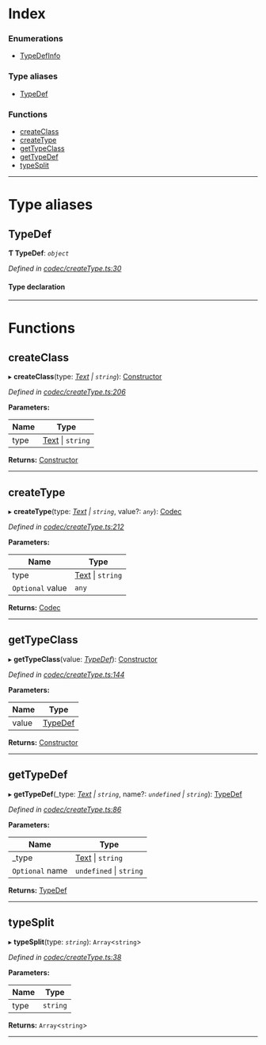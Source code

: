 

# Index

### Enumerations

* [TypeDefInfo](../enums/_codec_createtype_.typedefinfo.md)

### Type aliases

* [TypeDef](_codec_createtype_.md#typedef)

### Functions

* [createClass](_codec_createtype_.md#createclass)
* [createType](_codec_createtype_.md#createtype)
* [getTypeClass](_codec_createtype_.md#gettypeclass)
* [getTypeDef](_codec_createtype_.md#gettypedef)
* [typeSplit](_codec_createtype_.md#typesplit)

---

# Type aliases

<a id="typedef"></a>

##  TypeDef

**Ƭ TypeDef**: *`object`*

*Defined in [codec/createType.ts:30](https://github.com/polkadot-js/api/blob/2839954/packages/types/src/codec/createType.ts#L30)*

#### Type declaration

___

# Functions

<a id="createclass"></a>

##  createClass

▸ **createClass**(type: *[Text](../classes/_primitive_text_.text.md) \| `string`*): [Constructor](../interfaces/_types_.constructor.md)

*Defined in [codec/createType.ts:206](https://github.com/polkadot-js/api/blob/2839954/packages/types/src/codec/createType.ts#L206)*

**Parameters:**

| Name | Type |
| ------ | ------ |
| type | [Text](../classes/_primitive_text_.text.md) \| `string` |

**Returns:** [Constructor](../interfaces/_types_.constructor.md)

___
<a id="createtype"></a>

##  createType

▸ **createType**(type: *[Text](../classes/_primitive_text_.text.md) \| `string`*, value?: *`any`*): [Codec](../interfaces/_types_.codec.md)

*Defined in [codec/createType.ts:212](https://github.com/polkadot-js/api/blob/2839954/packages/types/src/codec/createType.ts#L212)*

**Parameters:**

| Name | Type |
| ------ | ------ |
| type | [Text](../classes/_primitive_text_.text.md) \| `string` |
| `Optional` value | `any` |

**Returns:** [Codec](../interfaces/_types_.codec.md)

___
<a id="gettypeclass"></a>

##  getTypeClass

▸ **getTypeClass**(value: *[TypeDef](_codec_createtype_.md#typedef)*): [Constructor](../interfaces/_types_.constructor.md)

*Defined in [codec/createType.ts:144](https://github.com/polkadot-js/api/blob/2839954/packages/types/src/codec/createType.ts#L144)*

**Parameters:**

| Name | Type |
| ------ | ------ |
| value | [TypeDef](_codec_createtype_.md#typedef) |

**Returns:** [Constructor](../interfaces/_types_.constructor.md)

___
<a id="gettypedef"></a>

##  getTypeDef

▸ **getTypeDef**(_type: *[Text](../classes/_primitive_text_.text.md) \| `string`*, name?: *`undefined` \| `string`*): [TypeDef](_codec_createtype_.md#typedef)

*Defined in [codec/createType.ts:86](https://github.com/polkadot-js/api/blob/2839954/packages/types/src/codec/createType.ts#L86)*

**Parameters:**

| Name | Type |
| ------ | ------ |
| _type | [Text](../classes/_primitive_text_.text.md) \| `string` |
| `Optional` name | `undefined` \| `string` |

**Returns:** [TypeDef](_codec_createtype_.md#typedef)

___
<a id="typesplit"></a>

##  typeSplit

▸ **typeSplit**(type: *`string`*): `Array`<`string`>

*Defined in [codec/createType.ts:38](https://github.com/polkadot-js/api/blob/2839954/packages/types/src/codec/createType.ts#L38)*

**Parameters:**

| Name | Type |
| ------ | ------ |
| type | `string` |

**Returns:** `Array`<`string`>

___

